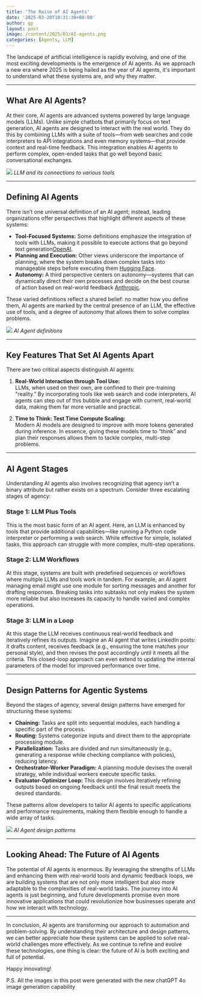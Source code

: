 ```yaml
---
title: 'The Raise of AI Agents'
date: '2025-03-20T10:31:30+00:00'
author: gp
layout: post
image: /content/2025/03/AI-agents.png
categories: [Agents, LLM]
---
```

The landscape of artificial intelligence is rapidly evolving, and one of the most exciting developments is 
the emergence of AI agents. 
As we approach a new era where 2025 is being hailed as the year of AI agents, 
it's important to understand what these systems are, and why they matter.

---

## What Are AI Agents?

At their core, AI agents are advanced systems powered by large language models (LLMs). 
Unlike simple chatbots that primarily focus on text generation, 
AI agents are designed to interact with the real world. 
They do this by combining LLMs with a suite of tools—from web searches and code interpreters 
to API integrations and even memory systems—that provide context and real-time feedback. 
This integration enables AI agents to perform complex, open-ended tasks that go well beyond 
basic conversational exchanges.

![](content/2025/03/AI-agents.png)
_LLM and its connections to various tools_

---

## Defining AI Agents

There isn’t one universal definition of an AI agent; instead, leading organizations offer perspectives 
that highlight different aspects of these systems:

- **Tool-Focused Systems:** Some definitions emphasize the integration of tools with LLMs, making it possible to execute actions that go beyond text generation[OpenAI](https://openai.com/index/introducing-operator/).
- **Planning and Execution:** Other views underscore the importance of planning, where the system breaks down complex tasks into manageable steps before executing them [Hugging Face](https://huggingface.co/learn/agents-course/unit1/what-are-agents).
- **Autonomy:** A third perspective centers on autonomy—systems that can dynamically direct their own processes and decide on the best course of action based on real-world feedback [Anthropic](https://www.anthropic.com/engineering/building-effective-agents).

These varied definitions reflect a shared belief: no matter how you define them, AI agents are marked by the central presence of an LLM, the effective use of tools, and a degree of autonomy that allows them to solve complex problems.

![](content/2025/03/AI-Agent3.png)
_AI Agent definitions_

---

## Key Features That Set AI Agents Apart

There are two critical aspects distinguish AI agents:

1. **Real-World Interaction through Tool Use:**  
   LLMs, when used on their own, are confined to their pre-training "reality.” 
By incorporating tools like web search and code interpreters, AI agents can step out of this bubble and 
engage with current, real-world data, making them far more versatile and practical.

2. **Time to Think: Test Time Compute Scaling:**  
   Modern AI models are designed to improve with more tokens generated during inference. 
In essence, giving these models time to “think” and plan their responses allows them to tackle complex, 
multi-step problems.
---

## AI Agent Stages

Understanding AI agents also involves recognizing that agency isn’t a binary attribute but 
rather exists on a spectrum. Consider three escalating stages of agency:

### Stage 1: LLM Plus Tools

This is the most basic form of an AI agent. Here, an LLM is enhanced by tools that provide 
additional capabilities—like running a Python code interpreter or performing a web search. 
While effective for simple, isolated tasks, this approach can struggle with more complex, 
multi-step operations.

### Stage 2: LLM Workflows

At this stage, systems are built with predefined sequences or workflows where multiple LLMs and 
tools work in tandem. For example, an AI agent managing email might use one module for sorting 
messages and another for drafting responses. 
Breaking tasks into subtasks not only makes the system more reliable but also increases 
its capacity to handle varied and complex operations.

### Stage 3: LLM in a Loop

At this stage the LLM receives continuous real-world 
feedback and iteratively refines its outputs. 
Imagine an AI agent that writes LinkedIn posts: it drafts content, receives feedback 
(e.g., ensuring the tone matches your personal style), and then revises the post accordingly 
until it meets all the criteria. 
This closed-loop approach can even extend to updating the internal parameters of the model 
for improved performance over time.


---

## Design Patterns for Agentic Systems

Beyond the stages of agency, several design patterns have emerged for structuring these systems:

- **Chaining:** Tasks are split into sequential modules, each handling a specific part of the process.
- **Routing:** Systems categorize inputs and direct them to the appropriate processing module.
- **Parallelization:** Tasks are divided and run simultaneously (e.g., generating a response while checking compliance with policies), reducing latency.
- **Orchestrator-Worker Paradigm:** A planning module devises the overall strategy, while individual workers execute specific tasks.
- **Evaluator-Optimizer Loop:** This design involves iteratively refining outputs based on ongoing feedback until the final result meets the desired standards.

These patterns allow developers to tailor AI agents to specific applications and performance requirements, making them flexible enough to handle a wide array of tasks.

![](content/2025/03/AI-Agent4.png)
_AI Agent design patterns_

---

## Looking Ahead: The Future of AI Agents

The potential of AI agents is enormous. By leveraging the strengths of LLMs and enhancing them 
with real-world tools and dynamic feedback loops, 
we are building systems that are not only more intelligent but also more 
adaptable to the complexities of real-world tasks. The journey into AI agents is just beginning, 
and future developments promise even more innovative applications that could revolutionize how 
businesses operate and how we interact with technology.

---

In conclusion, AI agents are transforming our approach to automation and problem-solving. By understanding their architecture and design patterns, we can better appreciate how these systems can be applied to solve real-world challenges more effectively. As we continue to refine and evolve these technologies, one thing is clear: the future of AI is both exciting and full of potential.

Happy innovating!

P.S. All the images in this post were generated with the new chatGPT 4o image generation capability
